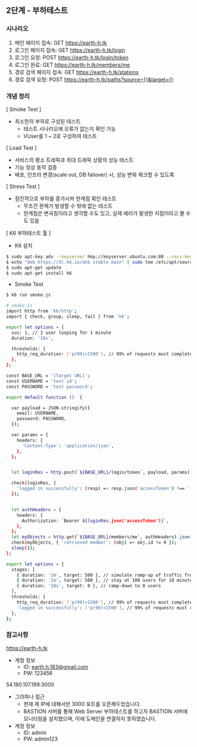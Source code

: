 ## 2단계 - 부하테스트
### 시나리오
1. 메인 페이지 접속: GET https://earth-h.tk
2. 로그인 페이지 접속: GET https://earth-h.tk/login
3. 로그인 요청: POST https://earth-h.tk/login/token
4. 로그인 완료: GET https://earth-h.tk/members/me
5. 경로 검색 페이지 접속: GET https://earth-h.tk/stations
6. 경로 검색 요청: POST https://earth-h.tk/paths?source={}&target={}

### 개념 정리
[ Smoke Test ]
- 최소한의 부하로 구성된 테스트
    - 테스트 시나리오에 오류가 없는지 확인 가능
    - VUser를 1 ~ 2로 구성하여 테스트

[ Load Test ]
- 서비스의 평소 트래픽과 최대 트래픽 상황의 성능 테스트
- 기능 정상 동작 검증
- 배포, 인프라 변경(scale out, DB failover) 시, 성능 변화 체크할 수 있도록

[ Stress Test ]
- 점진적으로 부하를 증가시켜 한계점 확인 테스트
    - 무조건 문제가 발생할 수 밖에 없는 테스트
    - 한계점은 변곡점이라고 생각할 수도 있고, 실제 에러가 발생한 지점이라고 볼 수도 있음

[ K6 부하테스트 툴 ]
- K6 설치
```bash
$ sudo apt-key adv --keyserver hkp://keyserver.ubuntu.com:80 --recv-keys C5AD17C747E3415A3642D57D77C6C491D6AC1D69
$ echo "deb https://dl.k6.io/deb stable main" | sudo tee /etc/apt/sources.list.d/k6.list
$ sudo apt-get update
$ sudo apt-get install k6
```

- Smoke Test
```bash
$ k6 run smoke.js
```

```bash
# smoke.js
import http from 'k6/http';
import { check, group, sleep, fail } from 'k6';

export let options = {
  vus: 1, // 1 user looping for 1 minute
  duration: '10s',

  thresholds: {
    http_req_duration: ['p(99)<1500'], // 99% of requests must complete below 1.5s
  },
};

const BASE_URL = '[Target URL]';
const USERNAME = 'test id';
const PASSWORD = 'test password';

export default function ()  {

  var payload = JSON.stringify({
    email: USERNAME,
    password: PASSWORD,
  });

  var params = {
    headers: {
      'Content-Type': 'application/json',
    },
  };


  let loginRes = http.post(`${BASE_URL}/login/token`, payload, params);

  check(loginRes, {
    'logged in successfully': (resp) => resp.json('accessToken') !== '',
  });


  let authHeaders = {
    headers: {
      Authorization: `Bearer ${loginRes.json('accessToken')}`,
    },
  };
  let myObjects = http.get(`${BASE_URL}/members/me`, authHeaders).json();
  check(myObjects, { 'retrieved member': (obj) => obj.id != 0 });
  sleep(1);
};
```

```bash
export let options = {
  stages: [
    { duration: '1m', target: 500 }, // simulate ramp-up of traffic from 1 to 100 users over 5 minutes.
    { duration: '2m', target: 500 }, // stay at 100 users for 10 minutes
    { duration: '10s', target: 0 }, // ramp-down to 0 users
  ],
  thresholds: {
    http_req_duration: ['p(99)<1500'], // 99% of requests must complete below 1.5s
    'logged in successfully': ['p(99)<1500'], // 99% of requests must complete below 1.5s
  },
};
```

### 참고사항
https://earth-h.tk
- 계정 정보
    - ID: earth.h.183@gmail.com
    - PW: 123456

54.180.107.199:3000
- 그라파나 접근
    - 현재 제 IP에 대해서만 3000 포트를 오픈해두었습니다.
    - BASTION 서버를 통해 Web Server 부하테스트를 하고자 BASTION 서버에 모니터링을 설치했으며, 이에 도메인을 연결하지 못하였습니다.
- 계정 정보
    - ID: admin
    - PW: admin123
